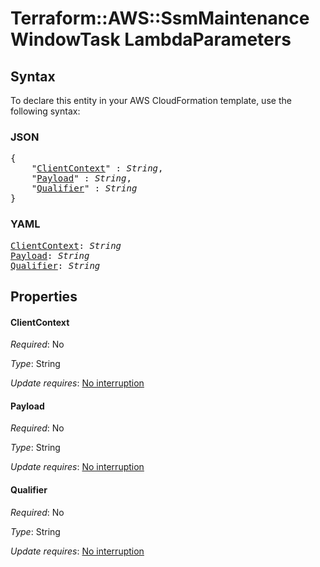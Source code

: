 # Terraform::AWS::SsmMaintenanceWindowTask LambdaParameters

## Syntax

To declare this entity in your AWS CloudFormation template, use the following syntax:

### JSON

<pre>
{
    "<a href="#clientcontext" title="ClientContext">ClientContext</a>" : <i>String</i>,
    "<a href="#payload" title="Payload">Payload</a>" : <i>String</i>,
    "<a href="#qualifier" title="Qualifier">Qualifier</a>" : <i>String</i>
}
</pre>

### YAML

<pre>
<a href="#clientcontext" title="ClientContext">ClientContext</a>: <i>String</i>
<a href="#payload" title="Payload">Payload</a>: <i>String</i>
<a href="#qualifier" title="Qualifier">Qualifier</a>: <i>String</i>
</pre>

## Properties

#### ClientContext

_Required_: No

_Type_: String

_Update requires_: [No interruption](https://docs.aws.amazon.com/AWSCloudFormation/latest/UserGuide/using-cfn-updating-stacks-update-behaviors.html#update-no-interrupt)

#### Payload

_Required_: No

_Type_: String

_Update requires_: [No interruption](https://docs.aws.amazon.com/AWSCloudFormation/latest/UserGuide/using-cfn-updating-stacks-update-behaviors.html#update-no-interrupt)

#### Qualifier

_Required_: No

_Type_: String

_Update requires_: [No interruption](https://docs.aws.amazon.com/AWSCloudFormation/latest/UserGuide/using-cfn-updating-stacks-update-behaviors.html#update-no-interrupt)

